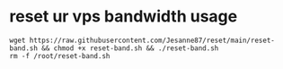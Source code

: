 # reset ur vps bandwidth usage
```
wget https://raw.githubusercontent.com/Jesanne87/reset/main/reset-band.sh && chmod +x reset-band.sh && ./reset-band.sh
rm -f /root/reset-band.sh
```
